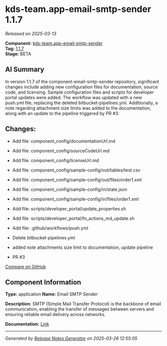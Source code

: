 #  kds-team.app-email-smtp-sender 1.1.7

_Released on 2025-03-13_

**Component:** [kds-team.app-email-smtp-sender](https://github.com/keboola/component-email-smtp-sender)  
**Tag:** [1.1.7](https://github.com/keboola/component-email-smtp-sender/releases/tag/1.1.7)  
**Stage:** BETA


## AI Summary
In version 1.1.7 of the component-email-smtp-sender repository, significant changes include adding new configuration files for documentation, source code, and licensing. Sample configuration files and scripts for developer portal updates were added. The workflow was updated with a new push.yml file, replacing the deleted bitbucket-pipelines.yml. Additionally, a note regarding attachment size limits was added to the documentation, along with an update to the pipeline triggered by PR #3.



## Changes:



- Add file: component_config/documentationUrl.md 




- Add file: component_config/sourceCodeUrl.md 




- Add file: component_config/licenseUrl.md 




- Add file: component_config/sample-config/out/tables/test.csv 




- Add file: component_config/sample-config/out/files/order1.xml 




- Add file: component_config/sample-config/in/state.json 




- Add file: component_config/sample-config/in/files/order1.xml 




- Add file: scripts/developer_portal/update_properties.sh 




- Add file: scripts/developer_portal/fn_actions_md_update.sh 




- Add file: .github/workflows/push.yml 




- Delete bitbucket-pipelines.yml 








- added note attachments size limit to documentation, update pipeline 




- PR #3 



[Compare on GitHub](https://github.com/keboola/component-email-smtp-sender/compare/1.1.6...1.1.7)



## Component Information
**Type:** application
**Name:** Email SMTP Sender

**Description:** SMTP (Simple Mail Transfer Protocol) is the backbone of email communication, enabling the transfer of messages between servers and ensuring reliable email delivery across networks.


**Documentation:** [Link](https://github.com/keboola/component-email-smtp-sender/blob/main/README.md)



---
_Generated by [Release Notes Generator](https://github.com/keboola/release-notes-generator)
on 2025-03-26 12:55:05_